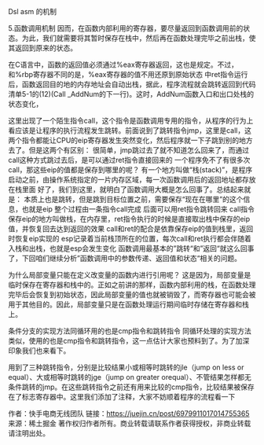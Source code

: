 Dsl asm 的机制

5.函数调用机制
因而，在函数内部利用的寄存器，要尽量返回到函数调用前的状态。为此，我们就需要将其暂时保存在栈中，然后再在函数处理完毕之前出栈，使其返回到原来的状态。

在C语言中，函数的返回值必须通过%eax寄存器返回，这也是规定。不过，和%rbp寄存器不同的是，%eax寄存器的值不用还原到原始状态
中ret指令运行后，函数返回目的地的内存地址会自动出栈，据此，程序流程就会跳转返回到代码清单5-1的(12)(Call _AddNum的下一行)。这时，AddNum函数入口和出口处栈的状态变化，

这里出现了一个陌生指令call，这个指令是函数调用专用的指令，从程序的行为上看应该是让程序的执行流程发生跳转。前面说到了跳转指令jmp，这里是call，这两个指令都能让CPU的eip寄存器发生突然变化，然后程序就一下子跳到别的地方去了。但是这两个有区别：
很简单，jmp跳过去了就不知道怎么回来了，而通过call这种方式跳过去后，是可以通过ret指令直接回来的
一个程序免不了有很多次call，那这些eip的值都是保存到哪里的呢？
有一个地方叫做“栈(stack)”，是程序启动之前，由操作系统指定的一片内存区域，每一次函数调用后的返回地址都存放在栈里面
好了，我们到这里，就明白了函数调用大概是怎么回事了。总结起来就是：
本质上也是跳转，但是跳到目标位置之前，需要保存“现在在哪里”的这个信息，也就是eip
整个过程由一条指令call完成
后面可以用ret指令跳转回来
call指令保存eip的地方叫做栈，在内存里，ret指令执行的时候是直接取出栈中保存的eip值，并恢复回去达到返回的效果
call和ret的配合是依靠保存eip的值到栈里，返回时恢复eip实现的
esp记录着当前栈顶所在的位置，每次call和ret执行都会伴随着入栈和出栈，也就是esp会发生变化
函数调用最基本的”跳转“和”返回“就这么回事了，下回咱们继续分析”函数调用中的参数传递、返回值和状态“相关的问题。


为什么局部变量只能在定义改变量的函数内进行引用呢？
这是因为，局部变量是临时保存在寄存器和栈中的。正如之前讲的那样，函数内部利用的栈，在函数处理完毕后会恢复到初始状态，因此局部变量的值也就被销毁了，而寄存器也可能会被用于其他目的。因此，局部变量只是在函数处理运行期间临时存储在寄存器和栈上。

条件分支的实现方法同循环用的也是cmp指令和跳转指令
同循环处理的实现方法类似，使用的也是cmp指令和跳转指令，这一点估计大家也预料到了。为了加深印象我们也来看下。

用到了三种跳转指令，分别是比较结果小或相等时跳转的jle（jump on less or equal）、大或相等时跳转的jge（jump on greater orequal）、不管结果怎样都无条件跳转的jmp。在这些跳转指令之前还有用来比较的cmp指令，比较结果被保存在了标志寄存器中。这里我们添加了注释，大家不妨顺着程序的流程看一下

作者：快手电商无线团队
链接：https://juejin.cn/post/6979911017014755365
来源：稀土掘金
著作权归作者所有。商业转载请联系作者获得授权，非商业转载请注明出处。

